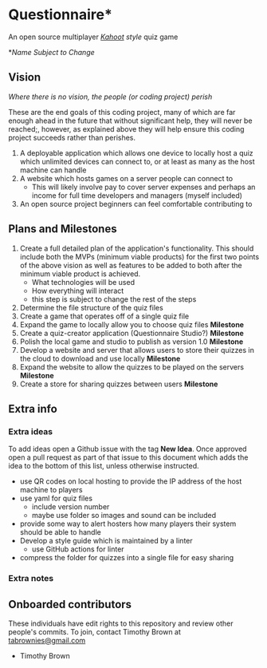 # Questionnaire*
An open source multiplayer *[Kahoot](kahoot.it) style* quiz game

**Name Subject to Change*

## Vision
*Where there is no vision, the people (or coding project) perish* <!--make exact and add reference-->

These are the end goals of this coding project, many of which are far enough ahead in the future that without significant help, they will never be reached;, however, as explained above they will help ensure this coding project succeeds rather than perishes.

1. A deployable application which allows one device to locally host a quiz which unlimited devices can connect to, or at least as many as the host machine can handle
1. A website which hosts games on a server people can connect to
    * This will likely involve pay to cover server expenses and perhaps an income for full time developers and managers (myself included)
1. An open source project beginners can feel comfortable contributing to

## Plans and Milestones

1. Create a full detailed plan of the application's functionality. This should include both the MVPs (minimum viable products) for the first two points of the above vision as well as features to be added to both after the minimum viable product is achieved.
    * What technologies will be used
    * How everything will interact
    * this step is subject to change the rest of the steps
1. Determine the file structure of the quiz files
1. Create a game that operates off of a single quiz file
1. Expand the game to locally allow you to choose quiz files **Milestone**
1. Create a quiz-creator application (Questionnaire Studio?) **Milestone**
1. Polish the local game and studio to publish as version 1.0 **Milestone**
1. Develop a website and server that allows users to store their quizzes in the cloud to download and use locally **Milestone**
1. Expand the website to allow the quizzes to be played on the servers **Milestone**
1. Create a store for sharing quizzes between users **Milestone**

## Extra info
### Extra ideas
To add ideas open a Github issue with the tag **New Idea**. Once approved open a pull request as part of that issue to this document which adds the idea to the bottom of this list, unless otherwise instructed.
* use QR codes on local hosting to provide the IP address of the host machine to players
* use yaml for quiz files
    * include version number
    * maybe use folder so images and sound can be included
* provide some way to alert hosters how many players their system should be able to handle
* Develop a style guide which is maintained by a linter
    * use GitHub actions for linter
* compress the folder for quizzes into a single file for easy sharing

### Extra notes

## Onboarded contributors
These individuals have edit rights to this repository and review other people's commits. To join, contact Timothy Brown at [tabrownies@gmail.com](mailto:tabrownies@gmail.com)
* Timothy Brown

